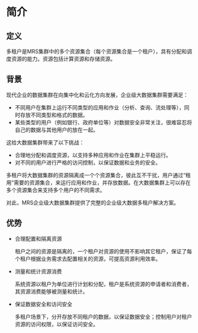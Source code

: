 # 简介<a name="admin_guide_000089"></a>

## 定义<a name="zh-cn_topic_0263899666_s79af65f922fa411fa89b2be19e1a867f"></a>

多租户是MRS集群中的多个资源集合（每个资源集合是一个租户），具有分配和调度资源的能力。资源包括计算资源和存储资源。

## 背景<a name="zh-cn_topic_0263899666_se518e6e2e12e4577a09ecaaef4ae69e8"></a>

现代企业的数据集群在向集中化和云化方向发展，企业级大数据集群需要满足：

-   不同用户在集群上运行不同类型的应用和作业（分析、查询、流处理等），同时存放不同类型和格式的数据。
-   某些类型的用户（例如银行、政府单位等）对数据安全非常关注，很难容忍将自己的数据与其他用户的放在一起。

这给大数据集群带来了以下挑战：

-   合理地分配和调度资源，以支持多种应用和作业在集群上平稳运行。
-   对不同的用户进行严格的访问控制，以保证数据和业务的安全。

多租户将大数据集群的资源隔离成一个个资源集合，彼此互不干扰，用户通过“租用”需要的资源集合，来运行应用和作业，并存放数据。在大数据集群上可以存在多个资源集合来支持多个用户的不同需求。

对此，MRS企业级大数据集群提供了完整的企业级大数据多租户解决方案。

## 优势<a name="zh-cn_topic_0263899666_s965ac646f67747ac82eab00f6bead741"></a>

-   合理配置和隔离资源

    租户之间的资源是隔离的，一个租户对资源的使用不影响其它租户，保证了每个租户根据业务需求去配置相关的资源，可提高资源利用效率。

-   测量和统计资源消费

    系统资源以租户为单位进行计划和分配，租户是系统资源的申请者和消费者，其资源消费能够被测量和统计。

-   保证数据安全和访问安全

    多租户场景下，分开存放不同租户的数据，以保证数据安全；控制用户对租户资源的访问权限，以保证访问安全。


